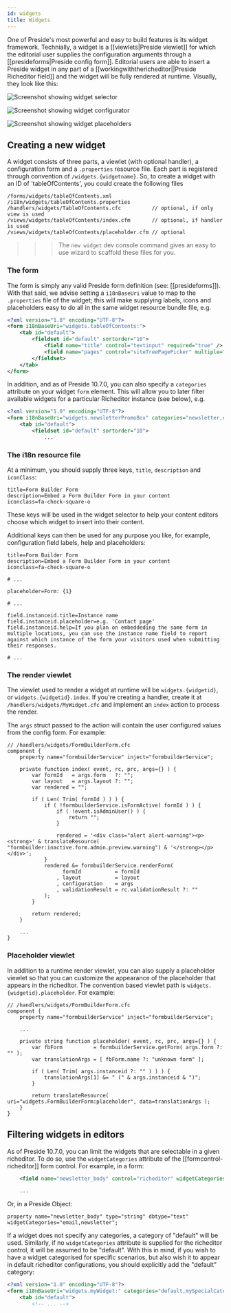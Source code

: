 ```yaml
---
id: widgets
title: Widgets
---
```


One of Preside's most powerful and easy to build features is its widget framework. Technially, a widget is a [[viewlets|Preside viewlet]] for which the editorial user supplies the configuration arguments through a [[presideforms|Preside config form]]. Editorial users are able to insert a Preside widget in any part of a [[workingwiththericheditor||Preside Richeditor field]] and the widget will be fully rendered at runtime. Visually, they look like this:

![Screenshot showing widget selector](images/screenshots/widgetSelection.jpg)

![Screenshot showing widget configurator](images/screenshots/widgetConfiguration.jpg)

![Screenshot showing widget placeholders](images/screenshots/widgetplaceholders.jpg)


## Creating a new widget

A widget consists of three parts, a viewlet (with optional handler), a configuration form and a `.properties` resource file. Each part is registered through convention of `/widgets.{widgetname}`. So, to create a widget with an ID of 'tableOfContents', you could create the following files

```
/forms/widgets/tableOfContents.xml
/i18n/widgets/tableOfContents.properties
/handlers/widgets/TableOfContents.cfc          // optional, if only view is used
/views/widgets/tableOfContents/index.cfm       // optional, if handler is used
/views/widgets/tableOfContents/placeholder.cfm // optional
```

>>> The `new widget` dev console command gives an easy to use wizard to scaffold these files for you.

### The form

The form is simply any valid Preside form definition (see: [[presideforms]]). With that said, we advise setting a `i18nBaseUri` value to map to the `.properties` file of the widget; this will make supplying labels, icons and placeholders easy to do all in the same widget resource bundle file, e.g.

```xml
<?xml version="1.0" encoding="UTF-8"?>
<form i18nBaseUri="widgets.tableOfContents:">
    <tab id="default">
        <fieldset id="default" sortorder="10">
            <field name="title" control="textinput" required="true" />
            <field name="pages" control="siteTreePagePicker" multiple="true" sortable="true" />
        </fieldset>
    </tab>
</form>
```

In addition, and as of Preside 10.7.0, you can also specify a `categories` attribute on your widget `form` element. This will allow you to later filter available widgets for a particular Richeditor instance (see below), e.g.

```xml
<?xml version="1.0" encoding="UTF-8"?>
<form i18nBaseUri="widgets.newsletterPromoBox" categories="newsletter,email">
    <tab id="default">
        <fieldset id="default" sortorder="10">
            ...
```

### The i18n resource file

At a minimum, you should supply three keys, `title`, `description` and `iconClass`:

```properties
title=Form Builder Form
description=Embed a Form Builder Form in your content
iconclass=fa-check-square-o
```

These keys will be used in the widget selector to help your content editors choose which widget to insert into their content.

Additional keys can then be used for any purpose you like, for example, configuration field labels, help and placeholders:

```properties
title=Form Builder Form
description=Embed a Form Builder Form in your content
iconclass=fa-check-square-o

# ...

placeholder=Form: {1}

# ...

field.instanceid.title=Instance name
field.instanceid.placeholder=e.g. 'Contact page'
field.instanceid.help=If you plan on embeddeding the same form in multiple locations, you can use the instance name field to report against which instance of the form your visitors used when submitting their responses.

# ...
```

### The render viewlet

The viewlet used to render a widget at runtime will be `widgets.{widgetid}`, or `widgets.{widgetid}.index`. If you're creating a handler, create it at `/handlers/widgets/MyWidget.cfc` and implement an `index` action to process the render.

The `args` struct passed to the action will contain the user configured values from the config form. For example:

```luceescript
// /handlers/widgets/FormBuilderForm.cfc
component {
    property name="formbuilderService" inject="formbuilderService";

    private function index( event, rc, prc, args={} ) {
        var formId   = args.form   ?: "";
        var layout   = args.layout ?: "";
        var rendered = "";

        if ( Len( Trim( formId ) ) ) {
            if ( !formbuilderService.isFormActive( formId ) ) {
                if ( !event.isAdminUser() ) {
                    return "";
                }

                rendered = '<div class="alert alert-warning"><p><strong>' & translateResource( "formbuilder:inactive.form.admin.preview.warning") & '</strong></p></div>';
            }
            rendered &= formbuilderService.renderForm(
                  formId           = formId
                , layout           = layout
                , configuration    = args
                , validationResult = rc.validationResult ?: ""
            );
        }

        return rendered;
    }

    ...
}
```

### Placeholder viewlet

In addition to a runtime render viewlet, you can also supply a placeholder viewlet so that you can customize the appearance of the placeholder that appears in the richeditor. The convention based viewlet path is `widgets.{widgetid}.placeholder`. For example:

```luceescript
// /handlers/widgets/FormBuilderForm.cfc
component {
    property name="formbuilderService" inject="formbuilderService";

    ...

    private string function placeholder( event, rc, prc, args={} ) {
        var fbForm          = formbuilderService.getForm( args.form ?: "" );
        var translationArgs = [ fbForm.name ?: "unknown form" ];

        if ( Len( Trim( args.instanceid ?: "" ) ) ) {
            translationArgs[1] &= " (" & args.instanceid & ")";
        }

        return translateResource( uri="widgets.FormBuilderForm:placeholder", data=translationArgs );
    }
}
```

## Filtering widgets in editors

As of Preside 10.7.0, you can limit the widgets that are selectable in a given richeditor. To do so, use the `widgetCategories` attribute of the [[formcontrol-richeditor]] form control. For example, in a form:

```xml
    <field name="newsletter_body" control="richeditor" widgetCategories="email,newsletter" />

    ...
```

Or, in a Preside Object:

```luceescript
property name="newsletter_body" type="string" dbtype="text" widgetCategories="email,newsletter";
```

If a widget does not specify any categories, a category of "default" will be used. Similarly, if no `widgetCategories` attribute is supplied for the richeditor control, it will be assumed to be "default". With this in mind, if you wish to have a widget categorised for specific scenarios, but also wish it to appear in default richeditor configurations, you should explicitly add the "default" category:

```xml
<?xml version="1.0" encoding="UTF-8"?>
<form i18nBaseUri="widgets.myWidget:" categories="default,mySpecialCategory">
    <tab id="default">
        <!-- ... -->
```